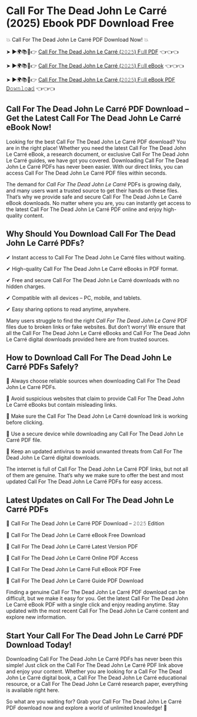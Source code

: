 # Call For The Dead John Le Carré (2025) Ebook PDF Download Free

💥 Call For The Dead John Le Carré PDF Download Now! 💥

➤ ►🌍📚📱👉 [Call For The Dead John Le Carré (𝟸𝟶𝟸𝟻) F𝚞ll PDF](https://getpdf.xyz/call-for-the-dead-john-le-carré) 👈👈👈


➤ ►🌍📚📱👉 [Call For The Dead John Le Carré (𝟸𝟶𝟸𝟻) F𝚞ll eBook](https://getpdf.xyz/call-for-the-dead-john-le-carré) 👈👈👈


➤ ►🌍📚📱👉 [Call For The Dead John Le Carré (𝟸𝟶𝟸𝟻) F𝚞ll eBook PDF D𝚘𝚠𝚗𝚕𝚘a𝚍](https://getpdf.xyz/call-for-the-dead-john-le-carré) 👈👈👈


## Call For The Dead John Le Carré PDF Download – Get the Latest Call For The Dead John Le Carré eBook Now!

Looking for the best Call For The Dead John Le Carré PDF download? You are in the right place! Whether you need the latest Call For The Dead John Le Carré eBook, a research document, or exclusive Call For The Dead John Le Carré guides, we have got you covered. Downloading Call For The Dead John Le Carré PDFs has never been easier. With our direct links, you can access Call For The Dead John Le Carré PDF files within seconds.

The demand for *Call For The Dead John Le Carré* PDFs is growing daily, and many users want a trusted source to get their hands on these files. That’s why we provide safe and secure Call For The Dead John Le Carré eBook downloads. No matter where you are, you can instantly get access to the latest Call For The Dead John Le Carré PDF online and enjoy high-quality content.

## Why Should You Download Call For The Dead John Le Carré PDFs?

✔ Instant access to Call For The Dead John Le Carré files without waiting.

✔ High-quality Call For The Dead John Le Carré eBooks in PDF format.

✔ Free and secure Call For The Dead John Le Carré downloads with no hidden charges.

✔ Compatible with all devices – PC, mobile, and tablets.

✔ Easy sharing options to read anytime, anywhere.

Many users struggle to find the right *Call For The Dead John Le Carré* PDF files due to broken links or fake websites. But don’t worry! We ensure that all the Call For The Dead John Le Carré eBooks and Call For The Dead John Le Carré digital downloads provided here are from trusted sources.

## How to Download Call For The Dead John Le Carré PDFs Safely?

📌 Always choose reliable sources when downloading Call For The Dead John Le Carré PDFs.

📌 Avoid suspicious websites that claim to provide Call For The Dead John Le Carré eBooks but contain misleading links.

📌 Make sure the Call For The Dead John Le Carré download link is working before clicking.

📌 Use a secure device while downloading any Call For The Dead John Le Carré PDF file.

📌 Keep an updated antivirus to avoid unwanted threats from Call For The Dead John Le Carré digital downloads.

The internet is full of Call For The Dead John Le Carré PDF links, but not all of them are genuine. That’s why we make sure to offer the best and most updated Call For The Dead John Le Carré PDFs for easy access.

## Latest Updates on Call For The Dead John Le Carré PDFs

🔹 Call For The Dead John Le Carré PDF Download – 𝟸𝟶𝟸𝟻 Edition

🔹 Call For The Dead John Le Carré eBook Free Download

🔹 Call For The Dead John Le Carré Latest Version PDF

🔹 Call For The Dead John Le Carré Online PDF Access

🔹 Call For The Dead John Le Carré Full eBook PDF Free

🔹 Call For The Dead John Le Carré Guide PDF Download

Finding a genuine Call For The Dead John Le Carré PDF download can be difficult, but we make it easy for you. Get the latest Call For The Dead John Le Carré eBook PDF with a single click and enjoy reading anytime. Stay updated with the most recent Call For The Dead John Le Carré content and explore new information.

## Start Your Call For The Dead John Le Carré PDF Download Today!

Downloading Call For The Dead John Le Carré PDFs has never been this simple! Just click on the Call For The Dead John Le Carré PDF link above and enjoy your content. Whether you are looking for a Call For The Dead John Le Carré digital book, a Call For The Dead John Le Carré educational resource, or a Call For The Dead John Le Carré research paper, everything is available right here.

So what are you waiting for? Grab your Call For The Dead John Le Carré PDF download now and explore a world of unlimited knowledge! 🚀